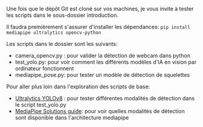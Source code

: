 Une fois que le dépôt Git est cloné sur vos machines, je vous invite à tester les scripts dans le sous-dossier introduction.

Il faudra premièrement s'assurer d'installer les dépendances:
` pip install mediapipe ultralytics opencv-python `

Les scripts dans le dossier sont les suivants: 

* camera_opencv.py : pour valider la détection de webcam dans python
* test_yolo.py: pour voir comment les différents modèles d'IA en vision par ordinateur fonctionnent
* mediapipe_pose.py: pour tester un modèle de détection de squelettes

Pour aller plus loin dans l'exploration des scripts de base: 

* [Ultralytics YOLOv8](https://docs.ultralytics.com/models/yolov8/) : pour tester différentes modalités de détection dans le script test_yolo.py
* [MediaPipe Solutions guide](https://ai.google.dev/edge/mediapipe/solutions/guide): pour voir quelles modalités de détection sont disponible dans l'architecture mediapipe
